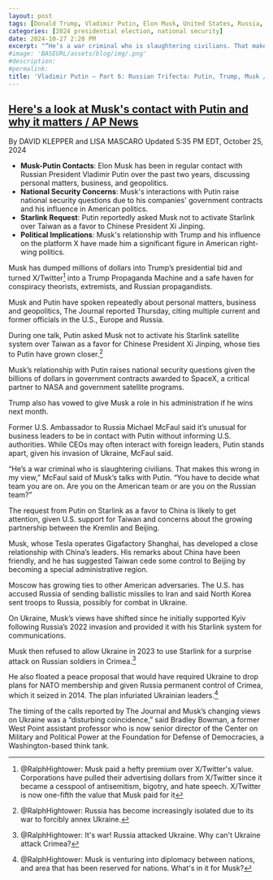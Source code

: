 ```yaml
---
layout: post
tags: [Donald Trump, Vladimir Putin, Elon Musk, United States, Russia, SpaceX, national security risk]
categories: [2024 presidential election, national security]
date: 2024-10-27 2:20 PM
excerpt: "“He’s a war criminal who is slaughtering civilians. That makes this wrong in my view. You have to decide what team you are on. Are you on the American team or are you on the Russian team?” – Michael McFaul, former US Ambassador to Russia"
#image: 'BASEURL/assets/blog/img/.png'
#description:
#permalink:
title: 'Vladimir Putin – Part 6: Russian Trifecta: Putin, Trump, Musk / The Manchurian Candidate'
---
```



## [Here's a look at Musk's contact with Putin and why it matters / AP News](https://apnews.com/article/musk-putin-x-trump-tesla-election-russia-9cecb7cb0f23ccce49336771280ae179)

By DAVID KLEPPER and LISA MASCARO
Updated 5:35 PM EDT, October 25, 2024

- **Musk-Putin Contacts**: Elon Musk has been in regular contact with Russian President Vladimir Putin over the past two years, discussing personal matters, business, and geopolitics.
- **National Security Concerns**: Musk's interactions with Putin raise national security questions due to his companies' government contracts and his influence in American politics.
- **Starlink Request**: Putin reportedly asked Musk not to activate Starlink over Taiwan as a favor to Chinese President Xi Jinping.
- **Political Implications**: Musk's relationship with Trump and his influence on the platform X have made him a significant figure in American right-wing politics.

Musk has dumped millions of dollars into Trump’s presidential bid and turned X/Twitter[^11] into a Trump Propaganda Machine and a safe haven for conspiracy theorists, extremists, and Russian propagandists.

[^11]: @RalphHightower: Musk paid a hefty premium over X/Twitter's value. Corporations have pulled their advertising dollars from X/Twitter since it became a cesspool of antisemitism, bigotry, and hate speech. X/Twitter is now one-fifth the value that Musk paid for it

Musk and Putin have spoken repeatedly about personal matters, business and geopolitics, The Journal reported Thursday, citing multiple current and former officials in the U.S., Europe and Russia.

During one talk, Putin asked Musk not to activate his Starlink satellite system over Taiwan as a favor for Chinese President Xi Jinping, whose ties to Putin have grown closer.[^31]

[^31]: @RalphHightower: Russia has become increasingly isolated due to its war to forcibly annex Ukraine. 

Musk’s relationship with Putin raises national security questions given the billions of dollars in government contracts awarded to SpaceX, a critical partner to NASA and government satellite programs.

Trump also has vowed to give Musk a role in his administration if he wins next month.

Former U.S. Ambassador to Russia Michael McFaul said it’s unusual for business leaders to be in contact with Putin without informing U.S. authorities. While CEOs may often interact with foreign leaders, Putin stands apart, given his invasion of Ukraine, McFaul said.

“He’s a war criminal who is slaughtering civilians. That makes this wrong in my view,” McFaul said of Musk’s talks with Putin. “You have to decide what team you are on. Are you on the American team or are you on the Russian team?”

The request from Putin on Starlink as a favor to China is likely to get attention, given U.S. support for Taiwan and concerns about the growing partnership between the Kremlin and Beijing.

Musk, whose Tesla operates Gigafactory Shanghai, has developed a close relationship with China’s leaders. His remarks about China have been friendly, and he has suggested Taiwan cede some control to Beijing by becoming a special administrative region.

Moscow has growing ties to other American adversaries. The U.S. has accused Russia of sending ballistic missiles to Iran and said North Korea sent troops to Russia, possibly for combat in Ukraine.

On Ukraine, Musk’s views have shifted since he initially supported Kyiv following Russia’s 2022 invasion and provided it with his Starlink system for communications.

Musk then refused to allow Ukraine in 2023 to use Starlink for a surprise attack on Russian soldiers in Crimea.[^111]

[^111]: @RalphHightower: It's war! Russia attacked Ukraine. Why can't Ukraine attack Crimea?

He also floated a peace proposal that would have required Ukraine to drop plans for NATO membership and given Russia permanent control of Crimea, which it seized in 2014. The plan infuriated Ukrainian leaders.[^131]

[^131]: @RalphHightower: Musk is venturing into diplomacy between nations, and area that has been reserved for nations. What's in it for Musk?

The timing of the calls reported by The Journal and Musk’s changing views on Ukraine was a “disturbing coincidence,” said Bradley Bowman, a former West Point assistant professor who is now senior director of the Center on Military and Political Power at the Foundation for Defense of Democracies, a Washington-based think tank.

